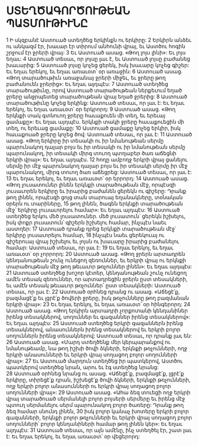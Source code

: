 # ՍՏԵՂԾԱԳՈՐԾՈՒԹԵԱՆ ՊԱՏՄՈՒԹԻՒՆԸ
1 Ի սկզբանէ Աստուած ստեղծեց երկինքն ու երկիրը: 2 Երկիրն անձեւ ու անկազմ էր, խաւար էր տիրում անհունի վրայ, եւ Աստծու հոգին շրջում էր ջրերի վրայ: 3 Եւ Աստուած ասաց. «Թող լոյս լինի»: Եւ լոյս եղաւ: 4 Աստուած տեսաւ, որ լոյսը լաւ է, եւ Աստուած լոյսը բաժանեց խաւարից: 5 Աստուած լոյսը կոչեց ցերեկ, իսկ խաւարը կոչեց գիշեր: Եւ եղաւ երեկոյ, եւ եղաւ առաւօտ՝ օր առաջին:
6 Աստուած ասաց. «Թող տարածութիւն առաջանայ ջրերի միջեւ, եւ ջրերը թող բաժանուեն ջրերից»: Եւ եղաւ այդպէս: 7 Աստուած ստեղծեց տարածութիւնը, որով Աստուած տարածութեան ներքեւում եղած ջրերը անջրպետեց տարածութեան վրայ եղած ջրերից: 8 Աստուած տարածութիւնը կոչեց երկինք: Աստուած տեսաւ, որ լաւ է: Եւ եղաւ երեկոյ, եւ եղաւ առաւօտ՝ օր երկրորդ:
9 Աստուած ասաց. «Թող երկնքի տակ գտնուող ջրերը հաւաքուեն մի տեղ, եւ երեւայ ցամաքը»: Եւ եղաւ այդպէս. երկնքի տակի ջրերը հաւաքուեցին մի տեղ, ու երեւաց ցամաքը: 10 Աստուած ցամաքը կոչեց երկիր, իսկ հաւաքուած ջրերը կոչեց ծով: Աստուած տեսաւ, որ լաւ է: 11 Աստուած ասաց. «Թող երկիրը իր տեսակի ու իր նմանութեան սերմը պարունակող դալար բոյս եւ իր տեսակի ու իր նմանութեան սերմը պարունակող, իր տեսակի միրգ տուող պտղաբեր ծառ աճեցնի երկրի վրայ»: Եւ եղաւ այդպէս. 12 հողը ամբողջ երկրի վրայ ցանելու սերմը իր մէջ պարունակող դալար բոյս եւ իր տեսակի սերմը իր մէջ պարունակող, միրգ տուող ծառ աճեցրեց: Աստուած տեսաւ, որ լաւ է: 13 Եւ եղաւ երեկոյ, եւ եղաւ առաւօտ՝ օր երրորդ:
14 Աստուած ասաց. «Թող լուսատուներ լինեն երկնքի տարածութեան մէջ, որպէսզի լուսաւորեն երկիրը եւ իրարից բաժանեն ցերեկն ու գիշերը: Դրանք թող լինեն, որպէսզի ցոյց տան տարուայ եղանակները, տօնական օրերն ու տարիները, 15 թող լինեն, ծագեն երկնքի տարածութեան մէջ՝ երկիրը լուսաւորելու համար»: Եւ եղաւ այդպէս: 16 Աստուած ստեղծեց երկու մեծ լուսատուներ. մեծ լուսատուն՝ ցերեկն իշխելու, իսկ փոքր լուսատուն՝ գիշերն իշխելու համար, ինչպէս նաեւ աստղեր: 17 Աստուած դրանք դրեց երկնքի տարածութեան մէջ՝ երկիրը լուսաւորելու համար, 18 ինչպէս նաեւ ցերեկուայ ու գիշերուայ վրայ իշխելու եւ լոյսն ու խաւարը իրարից բաժանելու համար: Աստուած տեսաւ, որ լաւ է: 19 Եւ եղաւ երեկոյ, եւ եղաւ առաւօտ՝ օր չորրորդ:
20 Աստուած ասաց. «Թող ջրերն արտադրեն կենդանութեան շունչ ունեցող զեռուններ, եւ երկրի վրայ ու երկնքի տարածութեան մէջ թող թեւաւոր թռչուններ լինեն»: Եւ եղաւ այդպէս: 21 Աստուած ստեղծեց խոշոր կէտեր, կենդանութեան շունչ ունեցող ամէն տեսակ զեռուններ, որ արտադրեցին ջրերն ըստ տեսակների, եւ ամէն տեսակ թեւաւոր թռչուններ՝ ըստ տեսակների: Աստուած տեսաւ, որ լաւ է: 22 Աստուած օրհնեց դրանց ու ասաց. «Աճեցէ՛ք, բազմացէ՛ք եւ լցրէ՛ք ծովերի ջրերը, իսկ թռչունները թող բազմանան երկրի վրայ»: 23 Եւ եղաւ երեկոյ, եւ եղաւ առաւօտ՝ օր հինգերորդ:
24 Աստուած ասաց. «Թող երկիրն արտադրի չորքոտանի կենդանիներ իրենց տեսակներով, սողուններ եւ գազաններ իրենց տեսակներով»: Եւ եղաւ այդպէս: 25 Աստուած ստեղծեց երկրի գազաններն իրենց տեսակներով, անասուններն իրենց տեսակներով եւ երկրի բոլոր սողուններն իրենց տեսակներով: Աստուած տեսաւ, որ դրանք լաւ են:
26 Աստուած ասաց. «Մարդ ստեղծենք մեր կերպարանքով ու նմանութեամբ, նա թող իշխի ծովի ձկների, երկնքի թռչունների, ողջ երկրի անասունների եւ երկրի վրայ սողացող բոլոր սողունների վրայ»: 27 Եւ Աստուած մարդուն ստեղծեց իր պատկերով, Աստծու պատկերով ստեղծեց նրան, արու եւ էգ ստեղծեց նրանց: 28 Աստուած օրհնեց նրանց ու ասաց. «Աճեցէ՛ք, բազմացէ՛ք, լցրէ՛ք երկիրը, տիրեցէ՛ք դրան, իշխեցէ՛ք ծովի ձկների, երկնքի թռչունների, ողջ երկրի բոլոր անասունների ու երկրի վրայ սողացող բոլոր սողունների վրայ»:
29 Աստուած ասաց. «Ահա ձեզ տուեցի ողջ երկրի վրայ տարածուած սերմանելի բոլոր բոյսերի սերմերը եւ իրենց մէջ պտուղ սերմանելու սերմ պարունակող բոլոր ծառերը: Դրանք թող ձեզ համար սնունդ լինեն, 30 իսկ բոլոր կանաչ խոտերը երկրի բոլոր գազանների, երկնքի բոլոր թռչունների եւ երկրի վրայ սողացող բոլոր սողունների՝ բոլոր կենդանիների համար թող լինեն կեր»: Եւ եղաւ այդպէս: 31 Աստուած տեսաւ, որ այն ամէնը, ինչ ստեղծել էր, շատ լաւ է: Եւ եղաւ երեկոյ, եւ եղաւ առաւօտ՝ օր վեցերորդ:
